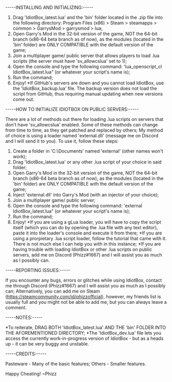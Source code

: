 -----INSTALLING AND INITIALIZING:-----

1. Drag 'IdiotBox_latest.lua' and the 'bin' folder located in the .zip file into the following directory: Program Files (x86) > Steam > steamapps > common > GarrysMod > garrysmod > lua;
2. Open Garry's Mod in the 32-bit version of the game, NOT the 64-bit branch (x86-64 beta branch as of now), as the modules (located in the 'bin' folder) are ONLY COMPATIBLE with the default version of the game;
3. Join a multiplayer game/ public server that allows players to load .lua scripts (the server must have 'sv_allowcslua' set to 1);
4. Open the console and type the following command: 'lua_openscript_cl IdiotBox_latest.lua" (or whatever your script's name is);
5. Run the command;
6. Enjoy!
*If GitHub's servers are down and you cannot load IdiotBox, use the 'IdiotBox_backup.lua' file. The backup version does not load the script from GitHub, thus requiring manual updating when new versions come out.

-----HOW TO INITIALIZE IDIOTBOX ON PUBLIC SERVERS:-----

There are a lot of methods out there for loading .lua scripts on servers that don't have 'sv_allowcslua' enabled. Some of these methods can change from time to time, as they get patched and replaced by others;
My method of choice is using a loader named 'external.dll' (message me on Discord and I will send it to you). To use it, follow these steps:
1. Create a folder in 'C:\Documents' named 'external' (other names won't work); 
2. Drag 'IdiotBox_latest.lua' or any other .lua script of your choice in said folder;
3. Open Garry's Mod in the 32-bit version of the game, NOT the 64-bit branch (x86-64 beta branch as of now), as the modules (located in the 'bin' folder) are ONLY COMPATIBLE with the default version of the game;
4. Inject 'external.dll' into Garry's Mod (with an injector of your choice);
5. Join a multiplayer game/ public server;
6. Open the console and type the following command: 'external IdiotBox_latest.lua" (or whatever your script's name is);
7. Run the command;
8. Enjoy!
*If you are using a gLua loader, you will have to copy the script itself (which you can do by opening the .lua file with any text editor), paste it into the loader's console and execute it from there;
*If you are using a prorpietary .lua script loader, follow the tutorial that came with it. There is not much else I can help you with in this instance;
*If you are having trouble with loading IdiotBox or other .lua scripts on public servers, add me on Discord (Phizz#1667) and I will assist you as much as I possibly can.

-----REPORTING ISSUES:-----

If you encounter any bugs, errors or glitches while using IdiotBox, contact me through Discord (Phizz#1667) and I will assist you as much as I possibly can;
Alternatively, you can add me on Steam (https://steamcommunity.com/id/phizzofficial), however, my friends list is usually full and you might not be able to add me, but you can always leave a comment.

-----NOTES:-----

*To reiterate, DRAG BOTH 'IdiotBox_latest.lua' AND THE 'bin' FOLDER INTO THE AFOREMENTIONED DIRECTORY;
*The 'IdiotBox_dev.lua' file lets you access the currently work-in-progress version of IdiotBox - but as a heads up - it can be very buggy and unstable.

-----CREDITS:-----

Pasteware - Many of the basic features;
Others - Smaller features.

Happy Cheating!
   ~Phizz
